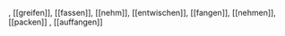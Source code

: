 , [[greifen]], [[fassen]], [[nehm]], [[entwischen]], [[fangen]], [[nehmen]], [[packen]]
, [[auffangen]]